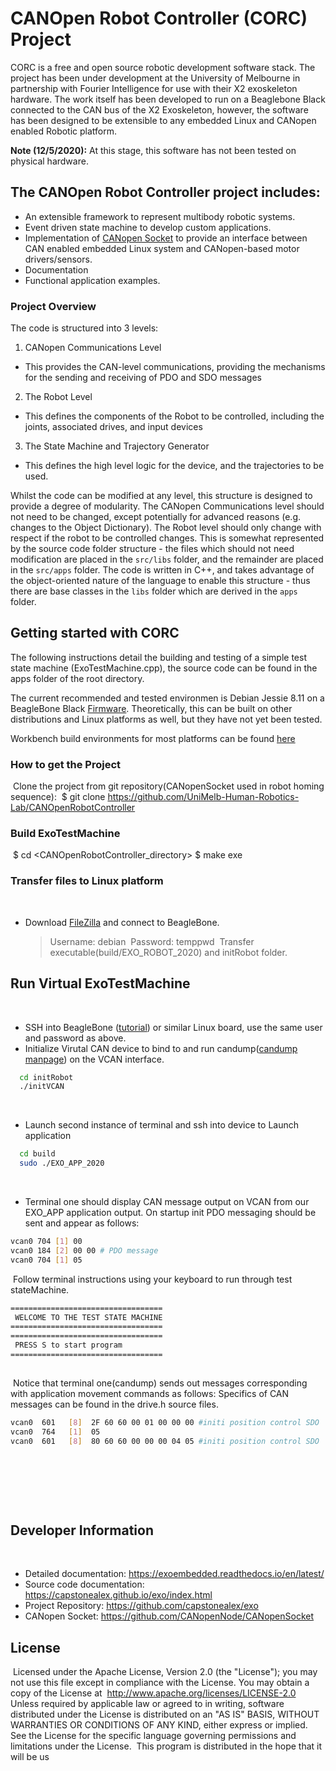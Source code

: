 # CANOpen Robot Controller (CORC) Project

CORC is a free and open source robotic development software stack. The project has been under development at the University of Melbourne in partnership with Fourier Intelligence for use with their X2 exoskeleton hardware. The work itself has been developed to run on a Beaglebone Black connected to the CAN bus of the X2 Exoskeleton, however, the software has been designed to be extensible to any embedded Linux and CANopen enabled Robotic platform.

**Note (12/5/2020):** At this stage, this software has not been tested on physical hardware. 

## The CANOpen Robot Controller project includes:

- An extensible framework to represent multibody robotic systems.
- Event driven state machine to develop custom applications. 
- Implementation of [CANopen Socket](https://github.com/CANopenNode/CANopenSocket) to provide an interface between CAN enabled embedded Linux system and CANopen-based motor drivers/sensors.
- Documentation
- Functional application examples.

### Project Overview

The code is structured into 3 levels:

1. CANopen Communications Level
  - This provides the CAN-level communications, providing the mechanisms for the sending and receiving of PDO and SDO messages
2. The Robot Level
  - This defines the components of the Robot to be controlled, including the joints, associated drives, and input devices
3. The State Machine and Trajectory Generator
  - This defines the high level logic for the device, and the trajectories to be used. 

Whilst the code can be modified at any level, this structure is designed to provide a degree of modularity. The CANopen Communications level should not need to be changed, except potentially for advanced reasons (e.g. changes to the Object Dictionary). The Robot level should only change with respect if the robot to be controlled changes. This is somewhat represented by the source code folder structure - the files which should not need modification are placed in the `src/libs` folder, and the remainder are placed in the `src/apps` folder. The code is written in C++, and takes advantage of the object-oriented nature of the language to enable this structure - thus there are base classes in the `libs` folder which are derived in the `apps` folder. 

## Getting started with CORC

The following instructions detail the building and testing of a simple test state machine (ExoTestMachine.cpp), the source code can be found in the apps folder of the root directory.

The current recommended and tested environmen is Debian Jessie 8.11 on a BeagleBone Black [Firmware](http://beagleboard.org/latest-images). Theoretically, this can be built on other distributions and Linux platforms as well, but they have not yet been tested.

Workbench build environments for most platforms can be found [here](https://exoembedded.readthedocs.io/en/latest/workbench/)

### How to get the Project

​
Clone the project from git repository(CANopenSocket used in robot homing sequence):
​
\$ git clone https://github.com/UniMelb-Human-Robotics-Lab/CANOpenRobotController
​

### Build ExoTestMachine

​
$ cd <CANOpenRobotController_directory>
    $ make exe
​

### Transfer files to Linux platform

​

- Download [FileZilla](https://filezilla-project.org/) and connect to BeagleBone.
  ​
  > Username: debian
  > ​
  > Password: temppwd
  > ​
  > Transfer executable(build/EXO_ROBOT_2020) and initRobot folder.
  > ​

## Run Virtual ExoTestMachine

​

- SSH into BeagleBone ([tutorial](https://elinux.org/Beagleboard:Terminal_Shells)) or similar Linux board, use the same user and password as above.
- Initialize Virutal CAN device to bind to and run candump([candump manpage](https://manpages.debian.org/testing/can-utils/candump.1.en.html)) on the VCAN interface.
  ​

```bash
  cd initRobot
  ./initVCAN
```

​

- Launch second instance of terminal and ssh into device to Launch application
  ​

```bash
  cd build
  sudo ./EXO_APP_2020
```

​

- Terminal one should display CAN message output on VCAN from our EXO_APP application output. On startup init PDO messaging should be sent and appear as follows:
  ​

```bash
vcan0 704 [1] 00
vcan0 184 [2] 00 00 # PDO message
vcan0 704 [1] 05
```

​
Follow terminal instructions using your keyboard to run through test stateMachine.
​

```bash
==================================
 WELCOME TO THE TEST STATE MACHINE
==================================
==================================
 PRESS S to start program
==================================
​
```

​
Notice that terminal one(candump) sends out messages corresponding with application movement commands as follows:
Specifics of CAN messages can be found in the drive.h source files.
​

```bash
vcan0  601   [8]  2F 60 60 00 01 00 00 00 #initi position control SDO
vcan0  764   [1]  05
vcan0  601   [8]  80 60 60 00 00 00 04 05 #initi position control SDO
```

​

<!-- ## Run ExoTestMachine on X2
​
Running on the X2 Robot is very similar to the virutal CAN set up, with one adjustment and -->

​

<!-- ### TODO: Event Driven State machine
explain me -->

​

## Developer Information

​

- Detailed documentation: https://exoembedded.readthedocs.io/en/latest/
- Source code documentation: https://capstonealex.github.io/exo/index.html
- Project Repository: https://github.com/capstonealex/exo
- CANopen Socket: https://github.com/CANopenNode/CANopenSocket
  ​

## License

​
Licensed under the Apache License, Version 2.0 (the "License"); you may not use this file except in compliance with the License. You may obtain a copy of the License at
​
http://www.apache.org/licenses/LICENSE-2.0
Unless required by applicable law or agreed to in writing, software distributed under the License is distributed on an "AS IS" BASIS, WITHOUT WARRANTIES OR CONDITIONS OF ANY KIND, either express or implied. See the License for the specific language governing permissions and limitations under the License.
​
This program is distributed in the hope that it will be us

<!-- ## Maintainers -->
